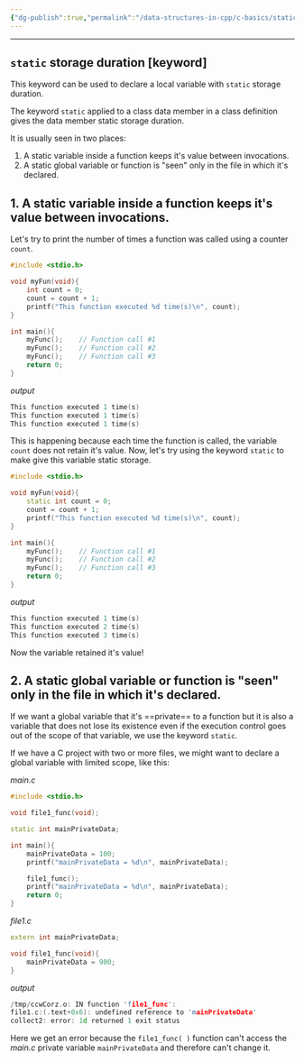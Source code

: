 ```yaml
---
{"dg-publish":true,"permalink":"/data-structures-in-cpp/c-basics/static-keyword/"}
---
```


---
## `static` storage duration [keyword]

This keyword can be used to declare a local variable with `static` storage duration.

The keyword `static` applied to a class data member in a class definition gives the data member static storage duration.

It is usually seen in two places:
1. A static variable inside a function keeps it's value between invocations.
2. A static global variable or function is "seen" only in the file in which it's declared.

## 1. A static variable inside a function keeps it's value between invocations.

Let's try to print the number of times a function was called using a counter `count`.

```c++
#include <stdio.h>

void myFun(void){
	int count = 0;
	count = count + 1;
	printf("This function executed %d time(s)\n", count);
}

int main(){
    myFunc();    // Function call #1
    myFunc();    // Function call #2
    myFunc();    // Function call #3
    return 0;
}
```

_output_
```c++
This function executed 1 time(s)
This function executed 1 time(s)
This function executed 1 time(s)
```

This is happening because each time the function is called, the variable `count` does not retain it's value. 
Now, let's try using the keyword `static` to make give this variable static storage.

```c++
#include <stdio.h>

void myFun(void){
	static int count = 0;
	count = count + 1;
	printf("This function executed %d time(s)\n", count);
}

int main(){
    myFunc();    // Function call #1
    myFunc();    // Function call #2
    myFunc();    // Function call #3
    return 0;
}
```

_output_
```c++
This function executed 1 time(s)
This function executed 2 time(s)
This function executed 3 time(s)
```

Now the variable retained it's value!

## 2. A static global variable or function is "seen" only in the file in which it's declared.

If we want a global variable that it's ==private== to a function but it is also a variable that does not lose its existence even if the execution control goes out of the scope of that variable, we use the keyword `static`.

If we have a C project with two or more files, we might want to declare a global variable with limited scope, like this:

_main.c_ 
```c++
#include <stdio.h>

void file1_func(void);

static int mainPrivateData;

int main(){
    mainPrivateData = 100;
    printf("mainPrivateData = %d\n", mainPrivateData);

	file1_func();
	printf("mainPrivateData = %d\n", mainPrivateData);
    return 0;
}
```

_file1.c_
```c++
extern int mainPrivateData;

void file1_func(void){
	mainPrivateData = 900;
}
```

_output_
```c++
/tmp/ccwCorz.o: IN function 'file1_func':
file1.c:(.text+0x6): undefined reference to 'mainPrivateData'
collect2: error: 1d returned 1 exit status
```

Here we get an error because the `file1_func( )` function can't access the _main.c_ private variable `mainPrivateData` and therefore can't change it.